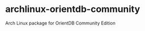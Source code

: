 archlinux-orientdb-community
============================

Arch Linux package for OrientDB Community Edition
